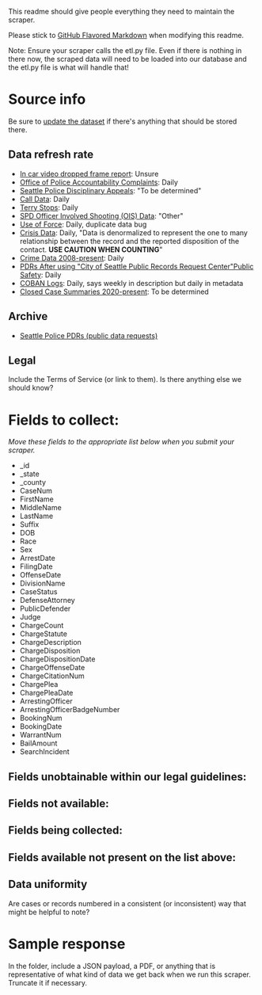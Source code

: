 This readme should give people everything they need to maintain the scraper.

Please stick to [GitHub Flavored Markdown](https://guides.github.com/features/mastering-markdown/) when modifying this readme.  

Note: Ensure your scraper calls the etl.py file. Even if there is nothing in there now, the scraped data will need to be loaded into our database and the etl.py file is what will handle that!

# Source info
Be sure to [update the dataset](https://www.dolthub.com/repositories/pdap/datasets) if there's anything that should be stored there.

## Data refresh rate
* [In car video dropped frame report](https://data.seattle.gov/Public-Safety/Seattle-Police-Department-In-Car-Video-Dropped-Fra/k7a5-emiw): Unsure
* [Office of Police Accountability Complaints](https://data.seattle.gov/Public-Safety/Office-of-Police-Accountability-Complaints/99yi-dthu): Daily
* [Seattle Police Disciplinary Appeals](https://data.seattle.gov/Public-Safety/Seattle-Police-Disciplinary-Appeals/2qns-g7s7): "To be determined"
* [Call Data](https://data.seattle.gov/Public-Safety/Call-Data/33kz-ixgy): Daily
* [Terry Stops](https://data.seattle.gov/Public-Safety/Terry-Stops/28ny-9ts8): Daily
* [SPD Officer Involved Shooting (OIS) Data](https://data.seattle.gov/Public-Safety/SPD-Officer-Involved-Shooting-OIS-Data/mg5r-efcm): "Other"
* [Use of Force](https://data.seattle.gov/Public-Safety/Use-Of-Force/ppi5-g2bj): Daily, duplicate  data bug
* [Crisis Data](https://data.seattle.gov/Public-Safety/Crisis-Data/i2q9-thny): Daily, "Data is denormalized to represent the one to many relationship between the record and the reported disposition of the contact. **USE CAUTION WHEN COUNTING**"
* [Crime Data 2008-present](https://data.seattle.gov/Public-Safety/SPD-Crime-Data-2008-Present/tazs-3rd5): Daily
* [PDRs After using "City of Seattle Public Records Request Center"Public Safety](https://data.seattle.gov/Public-Safety/PDRs-After-using-City-of-Seattle-Public-Records-Re/wj44-r6br): Daily
* [COBAN Logs](https://data.seattle.gov/Public-Safety/COBAN-Logs/tpvk-5fr3): Daily, says weekly in description but daily in metadata
* [Closed Case Summaries 2020-present](https://data.seattle.gov/Public-Safety/Closed-Case-Summaries-2020-Present-/f8kp-sfr3): To be determined

## Archive
* [Seattle Police PDRs (public data requests)](https://data.seattle.gov/Public-Safety/Seattle-Police-PDRs/8fwq-jcnn)
## Legal
Include the Terms of Service (or link to them). Is there anything else we should know?

# Fields to collect:
_Move these fields to the appropriate list below when you submit your scraper._

* _id
* _state
* _county
* CaseNum
* FirstName
* MiddleName
* LastName
* Suffix
* DOB
* Race
* Sex
* ArrestDate
* FilingDate
* OffenseDate
* DivisionName
* CaseStatus
* DefenseAttorney
* PublicDefender
* Judge
* ChargeCount
* ChargeStatute
* ChargeDescription
* ChargeDisposition
* ChargeDispositionDate
* ChargeOffenseDate
* ChargeCitationNum
* ChargePlea
* ChargePleaDate
* ArrestingOfficer
* ArrestingOfficerBadgeNumber
* BookingNum
* BookingDate
* WarrantNum
* BailAmount
* SearchIncident

## Fields unobtainable within our legal guidelines:

## Fields not available:

## Fields being collected:

## Fields available not present on the list above:

## Data uniformity
Are cases or records numbered in a consistent (or inconsistent) way that might be helpful to note?

# Sample response
In the folder, include a JSON payload, a PDF, or anything that is representative of what kind of data we get back when we run this scraper. Truncate it if necessary.

